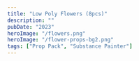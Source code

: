 ```yaml
---
title: "Low Poly Flowers (8pcs)"
description: ""
pubDate: "2023"
heroImage: "/flowers.png"
heroImage: "/flower-props-bg2.png"
tags: ["Prop Pack", "Substance Painter"]
---
```

